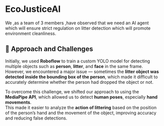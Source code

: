 # EcoJusticeAI
We ,as a team of 3 members ,have observed that we need an AI agent which will ensure strict regulation on litter detection which will promote environment cleanliness.
## 🧩 Approach and Challenges

Initially, we used **Roboflow** to train a custom YOLO model for detecting multiple objects such as **person**, **litter**, and **face** in the same frame.  
However, we encountered a major issue — sometimes the **litter object was detected inside the bounding box of the person**, which made it difficult to accurately determine whether the person had dropped the object or not.  

To overcome this challenge, we shifted our approach to using the **MediaPipe API**, which allowed us to detect **human poses**, especially **hand movements**.  
This made it easier to analyze the **action of littering** based on the position of the person’s hand and the movement of the object, improving accuracy and reducing false detections.
